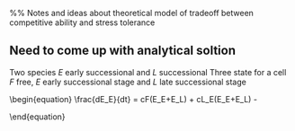%% Notes and ideas about theoretical model of tradeoff between competitive ability and stress tolerance


## Need to come up with analytical soltion

Two species $E$ early successional and $L$ successional
Three state for a cell $F$ free, $E$ early successional stage and $L$ late successional stage

\begin{equation}
\frac{dE_E}{dt} = cF(E_E+E_L) + cL_E(E_E+E_L) -   

\end\{equation}
